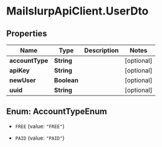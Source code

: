# MailslurpApiClient.UserDto

## Properties
Name | Type | Description | Notes
------------ | ------------- | ------------- | -------------
**accountType** | **String** |  | [optional] 
**apiKey** | **String** |  | [optional] 
**newUser** | **Boolean** |  | [optional] 
**uuid** | **String** |  | [optional] 


<a name="AccountTypeEnum"></a>
## Enum: AccountTypeEnum


* `FREE` (value: `"FREE"`)

* `PAID` (value: `"PAID"`)




